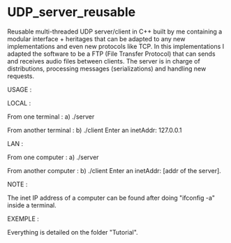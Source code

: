 # UDP_server_reusable
Reusable multi-threaded UDP server/client in C++ built by me containing a modular interface + heritages that can be adapted to any new implementations and even new protocols like TCP.
In this implementations I adapted the software to be a FTP (File Transfer Protocol) that can sends and receives audio files between clients. The server is in charge of distributions, processing messages (serializations) and handling new requests.

USAGE :

  LOCAL :

  From one terminal :
  a) ./server

  From another terminal :
  b) ./client
    Enter an inetAddr: 127.0.0.1

  LAN :

  From one computer :
  a) ./server

  From another computer :
  b) ./client
    Enter an inetAddr: [addr of the server]. 
    
NOTE :

The inet IP address of a computer can be found after doing "ifconfig -a" inside a terminal.

EXEMPLE :

Everything is detailed on the folder "Tutorial".
